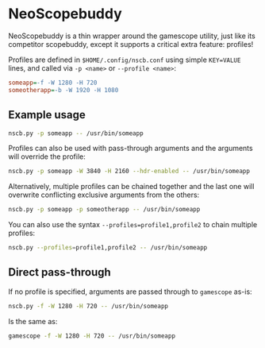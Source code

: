 # NeoScopebuddy

NeoScopebuddy is a thin wrapper around the gamescope utility, just like its competitor scopebuddy, except it supports a critical extra feature: profiles!

Profiles are defined in `$HOME/.config/nscb.conf` using simple `KEY=VALUE` lines, and called via `-p <name>` or `--profile <name>`:

```ini
someapp=-f -W 1280 -H 720
someotherapp=-b -W 1920 -H 1080
```

## Example usage

```bash
nscb.py -p someapp -- /usr/bin/someapp
```

Profiles can also be used with pass-through arguments and the arguments will override the profile:

```bash
nscb.py -p someapp -W 3840 -H 2160 --hdr-enabled -- /usr/bin/someapp
```

Alternatively, multiple profiles can be chained together and the last one will overwrite conflicting exclusive arguments from the others:

```bash
nscb.py -p someapp -p someotherapp -- /usr/bin/someapp
```

You can also use the syntax `--profiles=profile1,profile2` to chain multiple profiles:

```bash
nscb.py --profiles=profile1,profile2 -- /usr/bin/someapp
```

## Direct pass-through

If no profile is specified, arguments are passed through to `gamescope` as-is:

```bash
nscb.py -f -W 1280 -H 720 -- /usr/bin/someapp
```

Is the same as:

```bash
gamescope -f -W 1280 -H 720 -- /usr/bin/someapp
```
